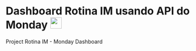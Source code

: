 # Dashboard Rotina IM usando API do Monday <img src="https://raw.githubusercontent.com/MartinHeinz/MartinHeinz/master/wave.gif" width="30px">
Project Rotina IM - Monday Dashboard
